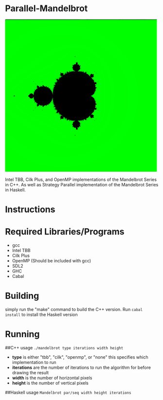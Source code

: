 Parallel-Mandelbrot
===================

![MandelBrot](/images/mandel.png?raw=true)

Intel TBB, Cilk Plus, and OpenMP implementations of the Mandelbrot Series in C++.
As well as Strategy Parallel implementation of the Mandelbrot Series in Haskell.

Instructions
============

Required Libraries/Programs
===========================
- gcc
- Intel TBB
- Cilk Plus
- OpenMP (Should be included with gcc)
- SDL2
- GHC
- Cabal

Building
========
simply run the "make" command to build the C++ version. Run `cabal install` to install the Haskell version

Running
=======
##C++
usage `./mandelbrot type iterations width height`
- **type** is either "tbb", "cilk", "openmp", or "none" this specifies which implementation to run
- **iterations** are the number of iterations to run the algorithm for before drawing the result
- **width** is the number of horizontal pixels
- **height** is the number of vertical pixels

##Haskell
usage `Mandelbrot par/seq width height iterations`
